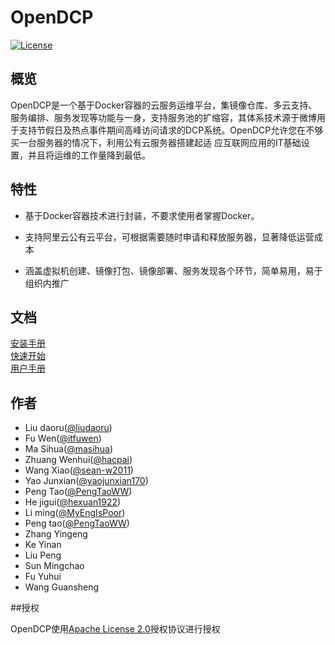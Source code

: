 # OpenDCP

[![License](https://img.shields.io/badge/License-Apache%202.0-blue.svg)](https://github.com/weibocom/opendcp/LICENSE)

## 概览

OpenDCP是一个基于Docker容器的云服务运维平台，集镜像仓库、多云支持、服务编排、服务发现等功能与一身，支持服务池的扩缩容，其体系技术源于微博用于支持节假日及热点事件期间高峰访问请求的DCP系统。OpenDCP允许您在不够买一台服务器的情况下，利用公有云服务器搭建起适
应互联网应用的IT基础设置，并且将运维的工作量降到最低。

## 特性

-   基于Docker容器技术进行封装，不要求使用者掌握Docker。

-   支持阿里云公有云平台，可根据需要随时申请和释放服务器，显著降低运营成本

-   涵盖虚拟机创建、镜像打包、镜像部署、服务发现各个环节，简单易用，易于组织内推广

## 文档
[安装手册](document/install.md)  
[快速开始](document/quick_start.md)  
[用户手册](document/usermanual.md)

## 作者
-   Liu daoru([@liudaoru](https://github.com/liudaoru))
-   Fu Wen([@itfuwen](https://github.com/itfuwen))
-   Ma Sihua([@masihua](https://github.com/masihua))
-   Zhuang Wenhui([@hacpai](https://github.com/hacpai))
-   Wang Xiao([@sean-w2011](https://github.com/sean-w2011))
-   Yao Junxian([@yaojunxian170](https://github.com/yaojunxian170))
-   Peng Tao([@PengTaoWW](https://github.com/PengTaoWW))
-   He jigui([@hexuan1922](https://github.com/hexuan1922))
-   Li ming([@MyEngIsPoor](https://github.com/MyEngIsPoor))
-   Peng tao([@PengTaoWW](https://github.com/PengTaoWW))
-   Zhang Yingeng
-   Ke Yinan
-   Liu Peng
-   Sun Mingchao
-   Fu Yuhui
-   Wang Guansheng




##授权

OpenDCP使用[Apache License
2.0](http://www.apache.org/licenses/LICENSE-2.0)授权协议进行授权
